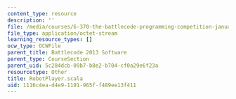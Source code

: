 ```yaml
---
content_type: resource
description: ''
file: /media/courses/6-370-the-battlecode-programming-competition-january-iap-2013/1116c4ead4e91191965ff489ee13f411_RobotPlayer.scala
file_type: application/octet-stream
learning_resource_types: []
ocw_type: OCWFile
parent_title: Battlecode 2013 Software
parent_type: CourseSection
parent_uid: 5c284dcb-09b7-b8e2-b704-cf0a29e6f23a
resourcetype: Other
title: RobotPlayer.scala
uid: 1116c4ea-d4e9-1191-965f-f489ee13f411
---
```

